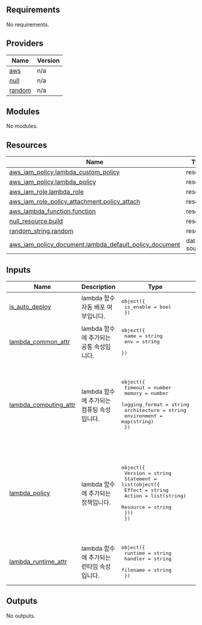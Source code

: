 <!-- BEGIN_TF_DOCS -->
## Requirements

No requirements.

## Providers

| Name | Version |
|------|---------|
| <a name="provider_aws"></a> [aws](#provider\_aws) | n/a |
| <a name="provider_null"></a> [null](#provider\_null) | n/a |
| <a name="provider_random"></a> [random](#provider\_random) | n/a |

## Modules

No modules.

## Resources

| Name | Type |
|------|------|
| [aws_iam_policy.lambda_custom_policy](https://registry.terraform.io/providers/hashicorp/aws/latest/docs/resources/iam_policy) | resource |
| [aws_iam_policy.lambda_policy](https://registry.terraform.io/providers/hashicorp/aws/latest/docs/resources/iam_policy) | resource |
| [aws_iam_role.lambda_role](https://registry.terraform.io/providers/hashicorp/aws/latest/docs/resources/iam_role) | resource |
| [aws_iam_role_policy_attachment.policy_attach](https://registry.terraform.io/providers/hashicorp/aws/latest/docs/resources/iam_role_policy_attachment) | resource |
| [aws_lambda_function.function](https://registry.terraform.io/providers/hashicorp/aws/latest/docs/resources/lambda_function) | resource |
| [null_resource.build](https://registry.terraform.io/providers/hashicorp/null/latest/docs/resources/resource) | resource |
| [random_string.random](https://registry.terraform.io/providers/hashicorp/random/latest/docs/resources/string) | resource |
| [aws_iam_policy_document.lambda_default_policy_document](https://registry.terraform.io/providers/hashicorp/aws/latest/docs/data-sources/iam_policy_document) | data source |

## Inputs

| Name | Description | Type | Default | Required |
|------|-------------|------|---------|:--------:|
| <a name="input_is_auto_deploy"></a> [is\_auto\_deploy](#input\_is\_auto\_deploy) | lambda 함수 자동 배포 여부입니다. | <pre>object({<br/>    is_enable = bool<br/>  })</pre> | <pre>{<br/>  "is_enable": true<br/>}</pre> | no |
| <a name="input_lambda_common_attr"></a> [lambda\_common\_attr](#input\_lambda\_common\_attr) | lambda 함수에 추가되는 공통 속성입니다. | <pre>object({<br/>    name = string<br/>    env  = string<br/>  })</pre> | <pre>{<br/>  "env": "dev",<br/>  "name": "default"<br/>}</pre> | no |
| <a name="input_lambda_computing_attr"></a> [lambda\_computing\_attr](#input\_lambda\_computing\_attr) | lambda 함수에 추가되는 컴퓨팅 속성입니다. | <pre>object({<br/>    timeout        = number<br/>    memory         = number<br/>    logging_format = string<br/>    architecture   = string<br/>    environment    = map(string)<br/>  })</pre> | <pre>{<br/>  "architecture": "arm64",<br/>  "environment": {<br/>    "NAME": "leedonggyu",<br/>    "REGION": "ap-northeast-2"<br/>  },<br/>  "logging_format": "JSON",<br/>  "memory": 128,<br/>  "timeout": 10<br/>}</pre> | no |
| <a name="input_lambda_policy"></a> [lambda\_policy](#input\_lambda\_policy) | lambda 함수에 추가되는 정책입니다. | <pre>object({<br/>    Version = string<br/>    Statement = list(object({<br/>      Effect   = string<br/>      Action   = list(string)<br/>      Resource = string<br/>    }))<br/>  })</pre> | <pre>{<br/>  "Statement": [<br/>    {<br/>      "Action": [<br/>        "s3:*"<br/>      ],<br/>      "Effect": "Allow",<br/>      "Resource": "*"<br/>    }<br/>  ],<br/>  "Version": "2012-10-17"<br/>}</pre> | no |
| <a name="input_lambda_runtime_attr"></a> [lambda\_runtime\_attr](#input\_lambda\_runtime\_attr) | lambda 함수에 추가되는 런타임 속성입니다. | <pre>object({<br/>    runtime  = string<br/>    handler  = string<br/>    filename = string<br/>  })</pre> | <pre>{<br/>  "filename": "bootstrap.zip",<br/>  "handler": "bootstrap",<br/>  "runtime": "provided.al2"<br/>}</pre> | no |

## Outputs

No outputs.
<!-- END_TF_DOCS -->
